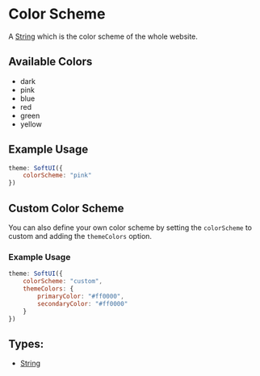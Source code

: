 # Color Scheme

A [String](https://developer.mozilla.org/en-US/docs/Web/JavaScript/Reference/Global_Objects/String) which is the color scheme of the whole website.

## Available Colors

-   dark
-   pink
-   blue
-   red
-   green
-   yellow

## Example Usage

```js
theme: SoftUI({
    colorScheme: "pink"
})
```

## Custom Color Scheme

You can also define your own color scheme by setting the `colorScheme` to custom and adding the `themeColors` option.

### Example Usage

```js
theme: SoftUI({
    colorScheme: "custom",
    themeColors: {
        primaryColor: "#ff0000",
        secondaryColor: "#ff0000"
    }
})
```

## Types:

-   [String](https://developer.mozilla.org/en-US/docs/Web/JavaScript/Reference/Global_Objects/String)
